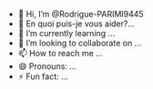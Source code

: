 - 👋 Hi, I’m @Rodrigue-PARIMI9445
- 👀 En quoi puis-je vous aider?...
- 🌱 I’m currently learning ...
- 💞️ I’m looking to collaborate on ...
- 📫 How to reach me ...
- 😄 Pronouns: ...
- ⚡ Fun fact: ...

<!---
Rodrigue-PARIMI9445/Rodrigue-PARIMI9445 is a ✨ special ✨ repository because its `README.md` (this file) appears on your GitHub profile.
You can click the Preview link to take a look at your changes.
--->
